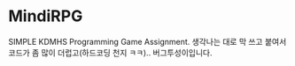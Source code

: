 # MindiRPG
SIMPLE KDMHS Programming Game Assignment. 생각나는 대로 막 쓰고 붙여서 코드가 좀 많이 더럽고(하드코딩 천지 ㅋㅋ).. 버그투성이입니다.<br>
